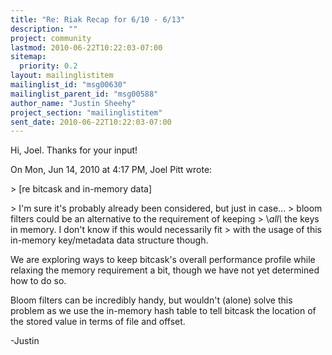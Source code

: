 ```yaml
---
title: "Re: Riak Recap for 6/10 - 6/13"
description: ""
project: community
lastmod: 2010-06-22T10:22:03-07:00
sitemap:
  priority: 0.2
layout: mailinglistitem
mailinglist_id: "msg00630"
mailinglist_parent_id: "msg00588"
author_name: "Justin Sheehy"
project_section: "mailinglistitem"
sent_date: 2010-06-22T10:22:03-07:00
---
```



Hi, Joel. Thanks for your input!

On Mon, Jun 14, 2010 at 4:17 PM, Joel Pitt  wrote:

&gt; [re bitcask and in-memory data]

&gt; I'm sure it's probably already been considered, but just in case...
&gt; bloom filters could be an alternative to the requirement of keeping
&gt; \\*all\\* the keys in memory. I don't know if this would necessarily fit
&gt; with the usage of this in-memory key/metadata data structure though.

We are exploring ways to keep bitcask's overall performance profile
while relaxing the memory requirement a bit, though we have not yet
determined how to do so.

Bloom filters can be incredibly handy, but wouldn't (alone) solve this
problem as we use the in-memory hash table to tell bitcask the
location of the stored value in terms of file and offset.

-Justin

